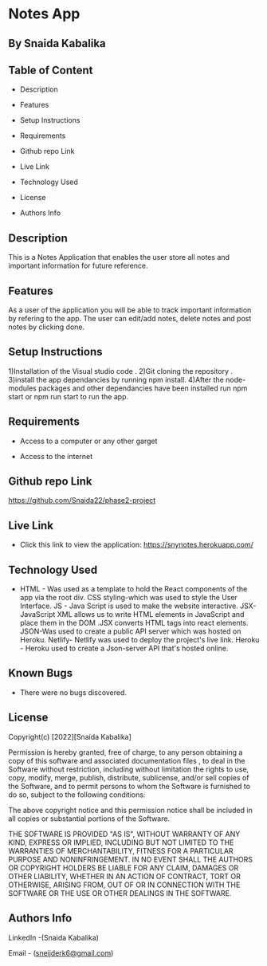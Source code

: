 # Notes App
## By Snaida Kabalika

## Table of Content
- Description

- Features

- Setup Instructions

- Requirements

- Github repo Link

- Live Link

- Technology Used

- License

- Authors Info

## Description
This is a Notes Application that enables the user store all notes and important information for future reference. 

## Features
As a user of the application you will be able to track important information by refering to the app. The user can edit/add notes, delete notes and post notes by clicking done.

## Setup Instructions
1)Installation of the Visual studio code . 2)Git cloning the repository . 3)install the app dependancies by running npm install. 4)After the node-modules packages and other dependancies have been installed run npm start or npm run start to run the app.

## Requirements
* Access to a computer or any other garget

* Access to the internet

## Github repo Link
https://github.com/Snaida22/phase2-project

## Live Link
- Click this link to view the application: https://snynotes.herokuapp.com/

## Technology Used
* HTML - Was used as a template to hold the React components of the app via the root div. CSS styling-which was used to style the User Interface. JS - Java Script is used to make the website interactive. JSX- JavaScript XML allows us to write HTML elements in JavaScript and place them in the DOM .JSX converts HTML tags into react elements. JSON-Was used to create a public API server which was hosted on Heroku. Netlify- Netlify was used to deploy the project's live link. Heroku - Heroku used to create a Json-server API that's hosted online.

## Known Bugs
* There were no bugs discovered.

## License
Copyright(c) [2022][Snaida Kabalika]

Permission is hereby granted, free of charge, to any person obtaining a copy of this software and associated documentation files , to deal in the Software without restriction, including without limitation the rights to use, copy, modify, merge, publish, distribute, sublicense, and/or sell copies of the Software, and to permit persons to whom the Software is furnished to do so, subject to the following conditions:

The above copyright notice and this permission notice shall be included in all copies or substantial portions of the Software.

THE SOFTWARE IS PROVIDED "AS IS", WITHOUT WARRANTY OF ANY KIND, EXPRESS OR IMPLIED, INCLUDING BUT NOT LIMITED TO THE WARRANTIES OF MERCHANTABILITY, FITNESS FOR A PARTICULAR PURPOSE AND NONINFRINGEMENT. IN NO EVENT SHALL THE AUTHORS OR COPYRIGHT HOLDERS BE LIABLE FOR ANY CLAIM, DAMAGES OR OTHER LIABILITY, WHETHER IN AN ACTION OF CONTRACT, TORT OR OTHERWISE, ARISING FROM, OUT OF OR IN CONNECTION WITH THE SOFTWARE OR THE USE OR OTHER DEALINGS IN THE SOFTWARE.

## Authors Info
LinkedIn -(Snaida Kabalika)

Email - (sneijderk6@gmail.com)
